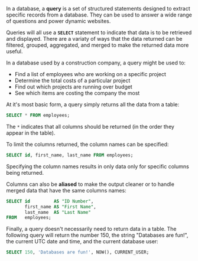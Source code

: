 In a database, a **query** is a set of structured statements designed to extract specific records from a database. They can be used to answer a wide range of questions and power dynamic websites.

Queries will all use a **`SELECT`** statement to indicate that data is to be retrieved and displayed. There are a variaty of ways that the data returned can be filtered, grouped, aggregated, and merged to make the returned data more useful.

In a database used by a construction company, a query might be used to:

* Find a list of employees who are working on a specific project
* Determine the total costs of a particular project
* Find out which projects are running over budget
* See which items are costing the company the most

At it's most basic form, a query simply returns all the data from a table:

```sql
SELECT * FROM employees;
```

The `*` indicates that all columns should be returned (in the order they appear in the table).

To limit the columns returned, the column names can be specified:

```sql
SELECT id, first_name, last_name FROM employees; 
```

Specifying the column names results in only data only for specific columns being returned.

Columns can also be **aliased** to make the output cleaner or to handle merged data that have the same columns names:

```sql
SELECT id         AS "ID Number",
       first_name AS "First Name",
       last_name  AS "Last Name"
FROM   employees; 
```

Finally, a query doesn't necessarily need to return data in a table. The following query will return the number 150, the string "Databases are fun!", the current UTC date and time, and the current database user:

```sql
SELECT 150, 'Databases are fun!', NOW(), CURRENT_USER; 
```
